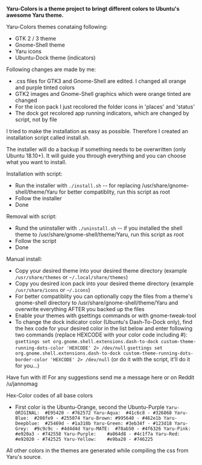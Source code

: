 **Yaru-Colors is a theme project to bringt different colors to Ubuntu's awesome Yaru theme.**

Yaru-Colors themes conataing following:
- GTK 2 / 3 theme
- Gnome-Shell theme
- Yaru icons
- Ubuntu-Dock theme (indicators)

Following changes are made by me:
- .css files for GTK3 and Gnome-Shell are edited. I changed all orange and purple tinted colors
- GTK2 images and Gnome-Shell graphics which were orange tinted are changed
- For the icon pack I just recolored the folder icons in 'places' and 'status'
- The dock got recolored app running indicators, which are changed by script, not by file

I tried to make the installation as easy as possible.
Therefore I created an installation script called install.sh. 

The installer will do a backup if something needs to be overwritten (only Ubuntu 18.10+).
It will guide you through everything and you can choose what you want to install.

Installation with script:
- Run the installer with `./install.sh`
  -- for replacing /usr/share/gnome-shell/theme/Yaru for better compatiblity, run this script as root
- Follow the installer
- Done

Removal with script:
- Rund the uninstaller with `./uninstall.sh`
  -- if you installed the shell theme to /usr/share/gnome-shell/theme/Yaru, run this script as root
- Follow the script
- Done

Manual install:
- Copy your desired theme into your desired theme directory (example `/usr/share/themes` or `~/.local/share/themes`)
- Copy you desired icon pack into your desired theme directory (example `/usr/share/icons` or `~/.icons`)
- For better compatiblity you can optionally copy the files from a theme's gnome-shell directory to /usr/share/gnome-shell/theme/Yaru and overwrite everything AFTER you backed up the files
- Enable your themes with gsettings commands or with gnome-tweak-tool
- To change the dock indicator color (Ubuntu's Dash-To-Dock only), find the hex code for your desired color in the list below and enter following two commands (replace HEXCODE with your color code including #):
`gsettings set org.gnome.shell.extensions.dash-to-dock custom-theme-running-dots-color 'HEXCODE' 2> /dev/null`
`gsettings set org.gnome.shell.extensions.dash-to-dock custom-theme-running-dots-border-color 'HEXCODE' 2> /dev/null`
(or do it with the script, it'll do it for you...)


Have fun with it!
For any suggestions send me a message here or on Reddit /u/jannomag




Hex-Color codes of all base colors
- First color is the Ubuntu-Orange, second the Ubuntu-Purple
`
Yaru-ORIGINAL:	#E95420 - #762572
Yaru-Aqua:	#41c6c8 - #326868
Yaru-Blue:	#208fe9 - #255074
Yaru-Brown:	#995640 - #462e1b
Yaru-Deepblue:  #25469d - #1a318b
Yaru-Green:	#3eb34f - #123d18
Yaru-Grey:	#9c9c9c - #4d4d4d
Yaru-MATE:	#78ab50 - #4f6326
Yaru-Pink:	#e920a3 - #742558
Yaru-Purple:	#a064d8 - #4c1f7a
Yaru-Red:	#e92020 - #742525
Yaru-Yellow:	#e9ba20 - #746225
`

All other colors in the themes are generated while compiling the css from Yaru's source.

